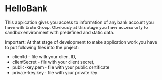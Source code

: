 # HelloBank

This application gives you access to information of any bank account you have with Erste Group.
Obviously at this stage you have access only to sandbox environment with predefined and static data.

Important:
At that stage of development to make application work you have to put following files into the project:
* clientId - file with your client ID,
* clientSecret - file with your client secret,
* public-key.pem - file with your public certificate
* private-key.key - file with your private key
